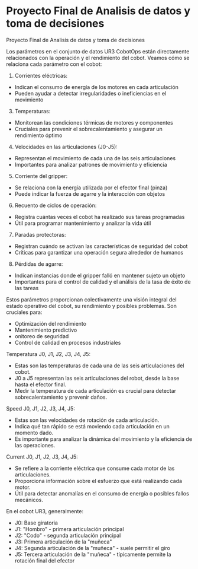 # Proyecto Final de Analisis de datos y toma de decisiones
Proyecto Final de Analisis de datos y toma de decisiones

Los parámetros en el conjunto de datos UR3 CobotOps están directamente relacionados con la operación y el rendimiento del cobot. Veamos cómo se relaciona cada parámetro con el cobot:

1.	Corrientes eléctricas:
  - Indican el consumo de energía de los motores en cada articulación
  -	Pueden ayudar a detectar irregularidades o ineficiencias en el movimiento
3.	Temperaturas: 
  -	Monitorean las condiciones térmicas de motores y componentes
  -	Cruciales para prevenir el sobrecalentamiento y asegurar un rendimiento óptimo
4.	Velocidades en las articulaciones (J0-J5): 
  -	Representan el movimiento de cada una de las seis articulaciones
  -	Importantes para analizar patrones de movimiento y eficiencia
5.	Corriente del gripper: 
  -	Se relaciona con la energía utilizada por el efector final (pinza)
  -	Puede indicar la fuerza de agarre y la interacción con objetos
6.	Recuento de ciclos de operación: 
  -	Registra cuántas veces el cobot ha realizado sus tareas programadas
  -	Útil para programar mantenimiento y analizar la vida útil
7.	Paradas protectoras: 
  -	Registran cuándo se activan las características de seguridad del cobot
  -	Críticas para garantizar una operación segura alrededor de humanos
8.	Pérdidas de agarre: 
  -	Indican instancias donde el gripper falló en mantener sujeto un objeto
  -	Importantes para el control de calidad y el análisis de la tasa de éxito de las tareas


Estos parámetros proporcionan colectivamente una visión integral del estado operativo del cobot, su rendimiento y posibles problemas. Son cruciales para:
  -	Optimización del rendimiento
  -	Mantenimiento predictivo
  - onitoreo de seguridad
  - Control de calidad en procesos industriales


Temperatura J0, J1, J2, J3, J4, J5: 

- Estas son las temperaturas de cada una de las seis articulaciones del cobot.
-	J0 a J5 representan las seis articulaciones del robot, desde la base hasta el efector final.
-	Medir la temperatura de cada articulación es crucial para detectar sobrecalentamiento y prevenir daños.
  
Speed J0, J1, J2, J3, J4, J5:

-	Estas son las velocidades de rotación de cada articulación.
-	Indica qué tan rápido se está moviendo cada articulación en un momento dado.
-	Es importante para analizar la dinámica del movimiento y la eficiencia de las operaciones.
  
Current J0, J1, J2, J3, J4, J5:

-	Se refiere a la corriente eléctrica que consume cada motor de las articulaciones.
- Proporciona información sobre el esfuerzo que está realizando cada motor.
-	Útil para detectar anomalías en el consumo de energía o posibles fallos mecánicos.
  
En el cobot UR3, generalmente:

- J0: Base giratoria 
- J1: "Hombro" - primera articulación principal 
- J2: "Codo" - segunda articulación principal 
- J3: Primera articulación de la "muñeca" 
- J4: Segunda articulación de la "muñeca" - suele permitir el giro 
- J5: Tercera articulación de la "muñeca" - típicamente permite la rotación final del efector
